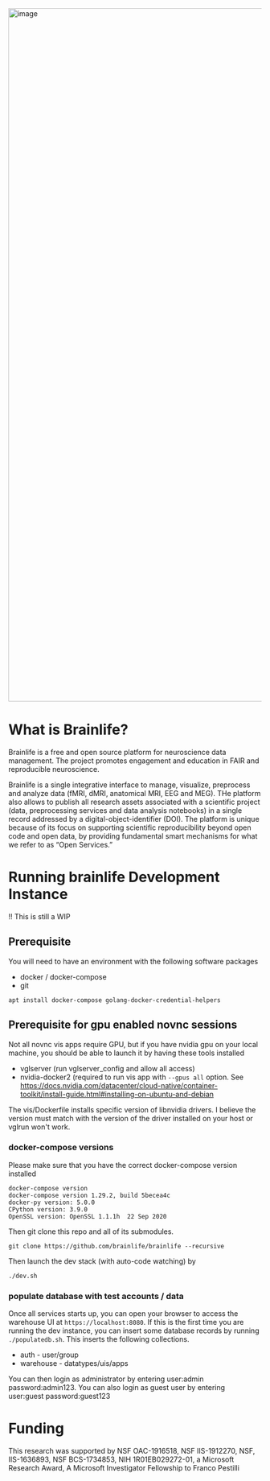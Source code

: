 
<img width="1378" alt="image" src="https://user-images.githubusercontent.com/2119795/187248731-196fd4ad-36ef-4f81-a8d6-fc00dab73564.png">

# What is Brainlife?

Brainlife is a free and open source platform for neuroscience data management. The project promotes engagement and education in FAIR and reproducible neuroscience.

Brainlife is a single integrative interface to manage, visualize, preprocess and analyze data (fMRI, dMRI, anatomical MRI, EEG and MEG). THe platform also allows to publish all research assets associated with a scientific project (data, preprocessing services and data analysis notebooks) in a single record addressed by a digital-object-identifier (DOI). The platform is unique because of its focus on supporting scientific reproducibility beyond open code and open data, by providing fundamental smart mechanisms for what we refer to as “Open Services.” 

# Running brainlife Development Instance

!! This is still a WIP

## Prerequisite

You will need to have an environment with the following software packages

* docker / docker-compose 
* git

```
apt install docker-compose golang-docker-credential-helpers
```

## Prerequisite for gpu enabled novnc sessions

Not all novnc vis apps require GPU, but if you have nvidia gpu on your local machine, you should be
able to launch it by having these tools installed

* vglserver (run vglserver_config and allow all access)
* nvidia-docker2 (required to run vis app with `--gpus all` option. See https://docs.nvidia.com/datacenter/cloud-native/container-toolkit/install-guide.html#installing-on-ubuntu-and-debian

The vis/Dockerfile installs specific version of libnvidia drivers. I believe the version must match with the
version of the driver installed on your host or vglrun won't work.

### docker-compose versions

Please make sure that you have the correct docker-compose version installed

```
docker-compose version
docker-compose version 1.29.2, build 5becea4c
docker-py version: 5.0.0
CPython version: 3.9.0
OpenSSL version: OpenSSL 1.1.1h  22 Sep 2020
```

Then git clone this repo and all of its submodules.

```
git clone https://github.com/brainlife/brainlife --recursive 
```

Then launch the dev stack (with auto-code watching) by

```
./dev.sh
```

### populate database with test accounts / data

Once all services starts up, you can open your browser to access the warehouse UI at `https://localhost:8080`. If this is the first time you are running the dev instance, you can insert some database records by running `./populatedb.sh`. This inserts the following collections.

* auth - user/group
* warehouse - datatypes/uis/apps

You can then login as administrator by entering user:admin password:admin123. 
You can also login as guest user by entering user:guest password:guest123

# Funding

This research was supported by NSF OAC-1916518, NSF IIS-1912270, NSF, IIS-1636893, NSF BCS-1734853, NIH 1R01EB029272-01, a Microsoft Research Award, A Microsoft Investigator Fellowship to Franco Pestilli
